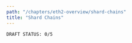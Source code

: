 ```yaml
---
path: "/chapters/eth2-overview/shard-chains"
title: "Shard Chains"
---
```


```text
DRAFT STATUS: 0/5
```